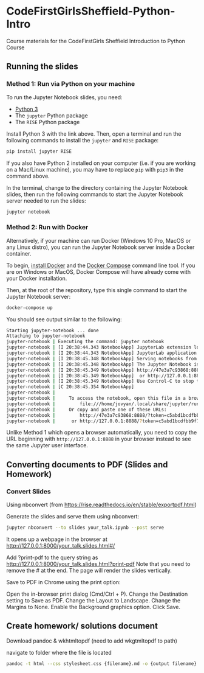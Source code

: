 # CodeFirstGirlsSheffield-Python-Intro
Course materials for the CodeFirstGirls Sheffield Introduction to Python Course

## Running the slides

### Method 1: Run via Python on your machine
To run the Jupyter Notebook slides, you need:
- [Python 3](https://www.python.org/downloads/)
- The `jupyter` Python package
- The `RISE` Python package

Install Python 3 with the link above. Then, open a terminal and run the following commands to install the `jupyter` and `RISE` package:
```bash
pip install jupyter RISE
```

If you also have Python 2 installed on your computer (i.e. if you are working on a Mac/Linux machine), you may have to replace `pip` with
`pip3` in the command above.

In the terminal, change to the directory containing the Jupyter Notebook slides, then run the following commands to start the Jupyter Notebook server
needed to run the slides:

```bash
jupyter notebook
```

### Method 2: Run with Docker
Alternatively, if your machine can run Docker (Windows 10 Pro, MacOS or any Linux distro), you can run the Jupyter Notebook server inside a Docker container.

To begin, [install Docker](https://docs.docker.com/install/) and the [Docker Compose](https://docs.docker.com/compose/install/) command line tool.
If you are on Windows or MacOS, Docker Compose will have already come with your Docker installation.

Then, at the root of the repository, type this single command to start the Jupyter Notebook server:

```bash
docker-compose up
```

You should see output similar to the following:

```bash
Starting jupyter-notebook ... done
Attaching to jupyter-notebook
jupyter-notebook | Executing the command: jupyter notebook
jupyter-notebook | [I 20:38:44.343 NotebookApp] JupyterLab extension loaded from /opt/conda/lib/python3.7/site-packages/jupyterlab
jupyter-notebook | [I 20:38:44.343 NotebookApp] JupyterLab application directory is /opt/conda/share/jupyter/lab
jupyter-notebook | [I 20:38:45.348 NotebookApp] Serving notebooks from local directory: /home/jovyan
jupyter-notebook | [I 20:38:45.348 NotebookApp] The Jupyter Notebook is running at:
jupyter-notebook | [I 20:38:45.349 NotebookApp] http://47e3a7c93868:8888/?token=c5abd1bcdfbb9f70d26eed5a045eb3a58dd7c1d9e8627b29
jupyter-notebook | [I 20:38:45.349 NotebookApp]  or http://127.0.0.1:8888/?token=c5abd1bcdfbb9f70d26eed5a045eb3a58dd7c1d9e8627b29
jupyter-notebook | [I 20:38:45.349 NotebookApp] Use Control-C to stop this server and shut down all kernels (twice to skip confirmation).
jupyter-notebook | [C 20:38:45.354 NotebookApp]
jupyter-notebook |
jupyter-notebook |     To access the notebook, open this file in a browser:
jupyter-notebook |         file:///home/jovyan/.local/share/jupyter/runtime/nbserver-6-open.html
jupyter-notebook |     Or copy and paste one of these URLs:
jupyter-notebook |         http://47e3a7c93868:8888/?token=c5abd1bcdfbb9f70d26eed5a045eb3a58dd7c1d9e8627b29
jupyter-notebook |      or http://127.0.0.1:8888/?token=c5abd1bcdfbb9f70d26eed5a045eb3a58dd7c1d9e8627b29
```

Unlike Method 1 which opens a browser automatically, you need to copy the URL beginning with `http://127.0.0.1:8888` in your browser instead
to see the same Jupyter user interface.

## Converting documents to PDF (Slides and Homework)

### Convert Slides
Using nbconvert (from https://rise.readthedocs.io/en/stable/exportpdf.html)

Generate the slides and serve them using nbconvert:

```bash
jupyter nbconvert --to slides your_talk.ipynb --post serve
```
It opens up a webpage in the browser at http://127.0.0.1:8000/your_talk.slides.html#/

Add ?print-pdf to the query string as http://127.0.0.1:8000/your_talk.slides.html?print-pdf
Note that you need to remove the # at the end. The page will render the slides vertically.

Save to PDF in Chrome using the print option:

Open the in-browser print dialog (Cmd/Ctrl + P).
Change the Destination setting to Save as PDF.
Change the Layout to Landscape.
Change the Margins to None.
Enable the Background graphics option.
Click Save.

## Create homework/ solutions document
Download pandoc & wkhtmltopdf (need to add wkgtmltopdf to path)

navigate to folder where the file is located

``` bash
pandoc -t html --css stylesheet.css {filename}.md -o {output filename}.pdf -V margin-top=20 -V margin-left=20 -V margin-right=20 -V margin-bottom=20
```
